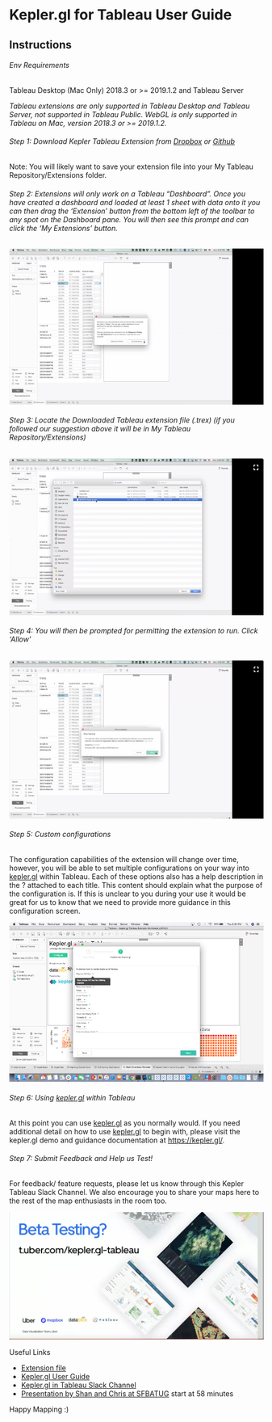 # Kepler.gl for Tableau User Guide

## Instructions

###### Env Requirements
Tableau Desktop (Mac Only) 2018.3 or >= 2019.1.2 and Tableau Server

*Tableau extensions are only supported in Tableau Desktop and Tableau Server, not supported in Tableau Public. WebGL is only supported in Tableau on Mac, version 2018.3 or >= 2019.1.2.*

###### Step 1: Download Kepler Tableau Extension from [Dropbox](https://www.dropbox.com/s/ubvopxvjo2dencv/datablick-kepler-gl.trex.zip?dl=0) or [Github](https://github.com/uber/kepler.gl-tableau/tree/master/public)

Note: You will likely want to save your extension file into your My Tableau Repository/Extensions folder.

###### Step 2: Extensions will only work on a Tableau “Dashboard”. Once you have created a dashboard and loaded at least 1 sheet with data onto it you can then drag the ‘Extension’ button from the bottom left of the toolbar to any spot on the Dashboard pane. You will then see this prompt and can click the ‘My Extensions’ button.

![Tableau Dashboard 1](Picture1.png)

###### Step 3: Locate the Downloaded Tableau extension file (.trex) (if you followed our suggestion above it will be in My Tableau Repository/Extensions)

![Tableau Dashboard 2](Picture2.png)

###### Step 4: You will then be prompted for permitting the extension to run. Click ‘Allow’

![Tableau Dashboard 3](Picture3.png)

###### Step 5: Custom configurations

The configuration capabilities of the extension will change over time, however, you will be able to set multiple configurations on your way into [kepler.gl](https://kepler.gl/) within Tableau. Each of these options also has a help description in the ? attached to each title. This content should explain what the purpose of the configuration is. If this is unclear to you during your use it would be great for us to know that we need to provide more guidance in this configuration screen. 

![Tableau Dashboard 4](Picture4.png)

###### Step 6: Using [kepler.gl](https://kepler.gl/) within Tableau

At this point you can use [kepler.gl](https://kepler.gl/) as you normally would. If you need additional detail on how to use [kepler.gl](https://kepler.gl/) to begin with, please visit the kepler.gl demo and guidance documentation at https://kepler.gl/. 


###### Step 7: Submit Feedback and Help us Test!

For feedback/ feature requests, please let us know through this Kepler Tableau Slack Channel. We also encourage you to share your maps here to the rest of the map enthusiasts in the room too.

![Testing Pic](Testing.png)

Useful Links

- [Extension file](https://www.dropbox.com/s/ubvopxvjo2dencv/datablick-kepler-gl.trex.zip?dl=0)
- [Kepler.gl User Guide](https://github.com/keplergl/kepler.gl/blob/master/docs/user-guides/a-introduction.md)
- [Kepler.gl in Tableau Slack Channel](http://t.uber.com/kepler.gl-tableau)
- [Presentation by Shan and Chris at SFBATUG](https://vimeo.com/332524556/36fd0b2cbe) start at 58 minutes

Happy Mapping :)
